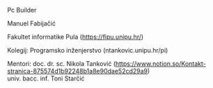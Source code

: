 Pc Builder


Manuel Fabijačić

Fakultet informatike Pula (https://fipu.unipu.hr/)

Kolegij: Programsko inženjerstvo (ntankovic.unipu.hr/pi)

Mentori: 
         doc. dr. sc. Nikola Tanković (https://www.notion.so/Kontakt-stranica-875574d1b92248b1a8e90dae52cd29a9)  
         univ. bacc. inf. Toni Starčić
